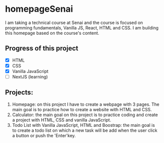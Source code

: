# homepageSenai
I am taking a technical course at Senai and the course is focused on programming fundamentals, Vanilla JS, React, HTML and CSS.
I am building this homepage based on the course's content. 
## Progress of this project
- [X] HTML
- [X] CSS
- [X] Vanilla JavaScript
- [ ] NextJS (learning)

## Projects:
1. Homepage: on this project I have to create a webpage with 3 pages. The main goal is to practice how to create a website with HTML and CSS.
2. Calculator: the main goal on this project is to practice coding and create a project with HTML, CSS and vanilla JavaScript.
3. Todo List with Vanilla JavaScript, HTML and Boostrap: the main goal is to create a todo list on which a new task will be add when the user click a button or push the 'Enter'key.
